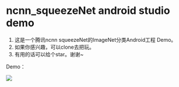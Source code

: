 #  ncnn_squeezeNet android studio demo

1. 这是一个腾讯ncnn squeezeNet的ImageNet分类Android工程 Demo。
2. 如果你感兴趣，可以clone去把玩。
3. 有用的话可以给个star。谢谢~

Demo：

![](https://s1.ax1x.com/2018/12/21/FsB0BD.jpg)

